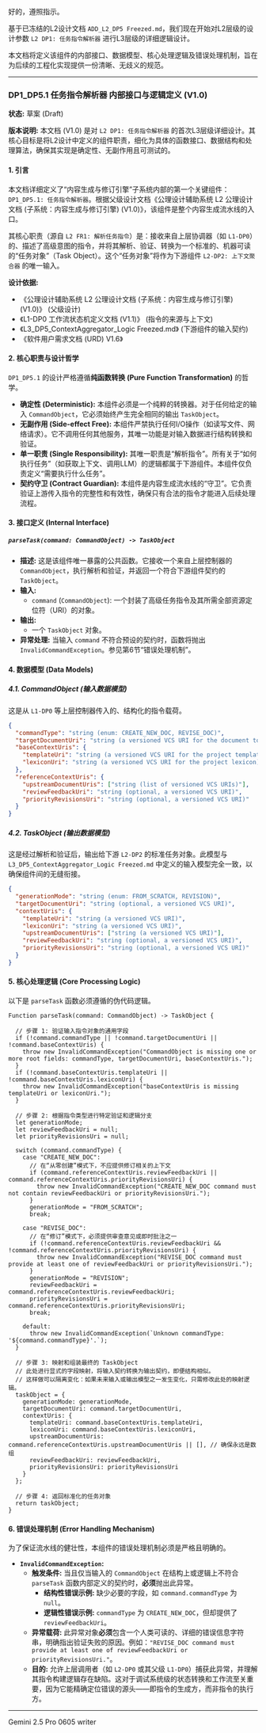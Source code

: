 好的，遵照指示。

基于已冻结的L2设计文档 `ADD_L2_DP5 Freezed.md`，我们现在开始对L2层级的设计参数 `L2 DP1: 任务指令解析器` 进行L3层级的详细逻辑设计。

本文档将定义该组件的内部接口、数据模型、核心处理逻辑及错误处理机制，旨在为后续的工程化实现提供一份清晰、无歧义的规范。

---

### **DP1_DP5.1 任务指令解析器 内部接口与逻辑定义 (V1.0)**

**状态:** 草案 (Draft)

**版本说明:** 本文档 (V1.0) 是对 `L2 DP1: 任务指令解析器` 的首次L3层级详细设计。其核心目标是将L2设计中定义的组件职责，细化为具体的函数接口、数据结构和处理算法，确保其实现是确定性、无副作用且可测试的。

#### **1. 引言**

本文档详细定义了“内容生成与修订引擎”子系统内部的第一个关键组件：`DP1_DP5.1: 任务指令解析器`。根据父级设计文档《公理设计辅助系统 L2 公理设计文档 (子系统：内容生成与修订引擎) (V1.0)》，该组件是整个内容生成流水线的入口。

其核心职责（源自 `L2 FR1: 解析任务指令`）是：接收来自上层协调器（如 `L1-DP0`）的、描述了高级意图的指令，并将其解析、验证、转换为一个标准的、机器可读的“任务对象”（Task Object）。这个“任务对象”将作为下游组件 `L2-DP2: 上下文聚合器` 的唯一输入。

**设计依据:**
*   《公理设计辅助系统 L2 公理设计文档 (子系统：内容生成与修订引擎) (V1.0)》 (父级设计)
*   《L1-DP0 工作流状态机定义文档 (V1.1)》 (指令的来源与上下文)
*   《L3_DP5_ContextAggregator_Logic Freezed.md》 (下游组件的输入契约)
*   《软件用户需求文档 (URD) V1.6》

#### **2. 核心职责与设计哲学**

`DP1_DP5.1` 的设计严格遵循**纯函数转换 (Pure Function Transformation)** 的哲学。

*   **确定性 (Deterministic):** 本组件必须是一个纯粹的转换器。对于任何给定的输入 `CommandObject`，它必须始终产生完全相同的输出 `TaskObject`。
*   **无副作用 (Side-effect Free):** 本组件严禁执行任何I/O操作（如读写文件、网络请求）。它不调用任何其他服务，其唯一功能是对输入数据进行结构转换和验证。
*   **单一职责 (Single Responsibility):** 其唯一职责是“解析指令”。所有关于“如何执行任务”（如获取上下文、调用LLM）的逻辑都属于下游组件。本组件仅负责定义“需要执行什么任务”。
*   **契约守卫 (Contract Guardian):** 本组件是内容生成流水线的“守卫”。它负责验证上游传入指令的完整性和有效性，确保只有合法的指令才能进入后续处理流程。

#### **3. 接口定义 (Internal Interface)**

##### **`parseTask(command: CommandObject) -> TaskObject`**
*   **描述:** 这是该组件唯一暴露的公共函数。它接收一个来自上层控制器的 `CommandObject`，执行解析和验证，并返回一个符合下游组件契约的 `TaskObject`。
*   **输入:**
    *   `command` (`CommandObject`): 一个封装了高级任务指令及其所需全部资源定位符（URI）的对象。
*   **输出:**
    *   一个 `TaskObject` 对象。
*   **异常处理:** 当输入 `command` 不符合预设的契约时，函数将抛出 `InvalidCommandException`。参见第6节“错误处理机制”。

#### **4. 数据模型 (Data Models)**

##### **4.1. CommandObject (输入数据模型)**
这是从 `L1-DP0` 等上层控制器传入的、结构化的指令载荷。

```json
{
  "commandType": "string (enum: CREATE_NEW_DOC, REVISE_DOC)",
  "targetDocumentUri": "string (a versioned VCS URI for the document to be created/revised)",
  "baseContextUris": {
    "templateUri": "string (a versioned VCS URI for the project template)",
    "lexiconUri": "string (a versioned VCS URI for the project lexicon)"
  },
  "referenceContextUris": {
    "upstreamDocumentUris": ["string (list of versioned VCS URIs)"],
    "reviewFeedbackUri": "string (optional, a versioned VCS URI)",
    "priorityRevisionsUri": "string (optional, a versioned VCS URI)"
  }
}
```

##### **4.2. TaskObject (输出数据模型)**
这是经过解析和验证后，输出给下游 `L2-DP2` 的标准任务对象。此模型与 `L3_DP5_ContextAggregator_Logic Freezed.md` 中定义的输入模型完全一致，以确保组件间的无缝衔接。

```json
{
  "generationMode": "string (enum: FROM_SCRATCH, REVISION)",
  "targetDocumentUri": "string (optional, a versioned VCS URI)",
  "contextUris": {
    "templateUri": "string (a versioned VCS URI)",
    "lexiconUri": "string (a versioned VCS URI)",
    "upstreamDocumentUris": ["string (a versioned VCS URI)"],
    "reviewFeedbackUri": "string (optional, a versioned VCS URI)",
    "priorityRevisionsUri": "string (optional, a versioned VCS URI)"
  }
}
```

#### **5. 核心处理逻辑 (Core Processing Logic)**

以下是 `parseTask` 函数必须遵循的伪代码逻辑。

```
Function parseTask(command: CommandObject) -> TaskObject {

  // 步骤 1: 验证输入指令对象的通用字段
  if (!command.commandType || !command.targetDocumentUri || !command.baseContextUris) {
    throw new InvalidCommandException("CommandObject is missing one or more root fields: commandType, targetDocumentUri, baseContextUris.");
  }
  if (!command.baseContextUris.templateUri || !command.baseContextUris.lexiconUri) {
    throw new InvalidCommandException("baseContextUris is missing templateUri or lexiconUri.");
  }

  // 步骤 2: 根据指令类型进行特定验证和逻辑分支
  let generationMode;
  let reviewFeedbackUri = null;
  let priorityRevisionsUri = null;

  switch (command.commandType) {
    case "CREATE_NEW_DOC":
      // 在“从零创建”模式下，不应提供修订相关的上下文
      if (command.referenceContextUris.reviewFeedbackUri || command.referenceContextUris.priorityRevisionsUri) {
        throw new InvalidCommandException("CREATE_NEW_DOC command must not contain reviewFeedbackUri or priorityRevisionsUri.");
      }
      generationMode = "FROM_SCRATCH";
      break;

    case "REVISE_DOC":
      // 在“修订”模式下，必须提供审查意见或即时批注之一
      if (!command.referenceContextUris.reviewFeedbackUri && !command.referenceContextUris.priorityRevisionsUri) {
        throw new InvalidCommandException("REVISE_DOC command must provide at least one of reviewFeedbackUri or priorityRevisionsUri.");
      }
      generationMode = "REVISION";
      reviewFeedbackUri = command.referenceContextUris.reviewFeedbackUri;
      priorityRevisionsUri = command.referenceContextUris.priorityRevisionsUri;
      break;

    default:
      throw new InvalidCommandException(`Unknown commandType: '${command.commandType}'.`);
  }

  // 步骤 3: 映射和组装最终的 TaskObject
  // 此处进行显式的字段映射，将输入契约转换为输出契约，即便结构相似。
  // 这样做可以隔离变化：如果未来输入或输出模型之一发生变化，只需修改此处的映射逻辑。
  taskObject = {
    generationMode: generationMode,
    targetDocumentUri: command.targetDocumentUri,
    contextUris: {
      templateUri: command.baseContextUris.templateUri,
      lexiconUri: command.baseContextUris.lexiconUri,
      upstreamDocumentUris: command.referenceContextUris.upstreamDocumentUris || [], // 确保永远是数组
      reviewFeedbackUri: reviewFeedbackUri,
      priorityRevisionsUri: priorityRevisionsUri
    }
  };
  
  // 步骤 4: 返回标准化的任务对象
  return taskObject;
}
```

#### **6. 错误处理机制 (Error Handling Mechanism)**

为了保证流水线的健壮性，本组件的错误处理机制必须是严格且明确的。

*   **`InvalidCommandException`:**
    *   **触发条件:** 当且仅当输入的 `CommandObject` 在结构上或逻辑上不符合 `parseTask` 函数内部定义的契约时，**必须**抛出此异常。
        *   **结构性错误示例:** 缺少必要的字段，如 `command.commandType` 为 `null`。
        *   **逻辑性错误示例:** `commandType` 为 `CREATE_NEW_DOC`，但却提供了 `reviewFeedbackUri`。
    *   **异常载荷:** 此异常对象**必须**包含一个人类可读的、详细的错误信息字符串，明确指出验证失败的原因。例如：`"REVISE_DOC command must provide at least one of reviewFeedbackUri or priorityRevisionsUri."`。
    *   **目的:** 允许上层调用者（如 `L2-DP0` 或其父级 `L1-DP0`）捕获此异常，并理解其指令构建逻辑存在缺陷。这对于调试系统级的状态转换和工作流至关重要，因为它能精确定位错误的源头——即指令的生成方，而非指令的执行方。

---
Gemini 2.5 Pro 0605 writer
